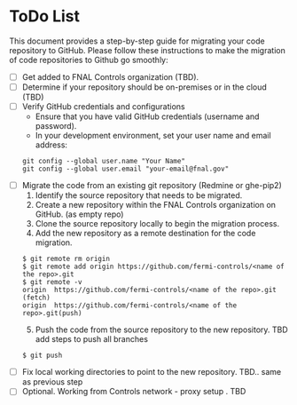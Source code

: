 # ToDo List
This document provides a step-by-step guide for migrating your code repository to GitHub.
Please follow these instructions to make the migration of code repositories to Github go smoothly:

- [ ] Get added to FNAL Controls organization (TBD).
- [ ] Determine if your repository should be on-premises or in the cloud (TBD)
- [ ] Verify GitHub credentials and configurations
   - Ensure that you have valid GitHub credentials (username and password).
   - In your development environment,  set your user name and email address:
  ```
  git config --global user.name "Your Name"
  git config --global user.email "your-email@fnal.gov"
  ```
- [ ] Migrate the code from an existing git repository (Redmine or ghe-pip2)
   1. Identify the source repository that needs to be migrated.
   2. Create a new repository within the FNAL Controls organization on GitHub. (as empty repo)
   3. Clone the source repository locally to begin the migration process.
   4. Add the new repository as a remote destination for the code migration.
    ```
    $ git remote rm origin
    $ git remote add origin https://github.com/fermi-controls/<name of the repo>.git
    $ git remote -v
    origin	https://github.com/fermi-controls/<name of the repo>.git (fetch)
    origin	https://github.com/fermi-controls/<name of the repo>.git(push)
    ```
    5. Push the code from the source repository to the new repository.
    TBD add steps to push all branches
    ```
    $ git push
    ```
- [ ] Fix local working directories to point to the new repository. TBD.. same as previous step
- [ ] Optional. Working from Controls network - proxy setup . TBD 
